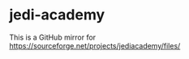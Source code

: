 jedi-academy
============

This is a GitHub mirror for https://sourceforge.net/projects/jediacademy/files/